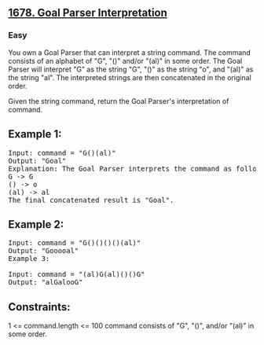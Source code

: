 <h2><a href="https://leetcode.com/problems/goal-parser-interpretation/">1678. Goal Parser Interpretation</a></h2><h3>Easy</h3>
You own a Goal Parser that can interpret a string command. The command consists of an alphabet of "G", "()" and/or "(al)" in some order. The Goal Parser will interpret "G" as the string "G", "()" as the string "o", and "(al)" as the string "al". The interpreted strings are then concatenated in the original order.

Given the string command, return the Goal Parser's interpretation of command.

 

<h2>Example 1:</h2>

<pre>Input: command = "G()(al)"
Output: "Goal"
Explanation: The Goal Parser interprets the command as follows:
G -> G
() -> o
(al) -> al
The final concatenated result is "Goal".</pre>

<h2>Example 2:</h2>

<pre>Input: command = "G()()()()(al)"
Output: "Gooooal"
Example 3:

Input: command = "(al)G(al)()()G"
Output: "alGalooG"</pre>
 

<h2>Constraints:</h2>

1 <= command.length <= 100
command consists of "G", "()", and/or "(al)" in some order.
